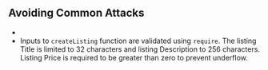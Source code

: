 ## Avoiding Common Attacks

* 
* Inputs to ```createListing``` function are validated using ```require```. The listing Title is limited to 32 characters and listing Description to 256 characters.  Listing Price is required to be greater than zero to prevent underflow.  
